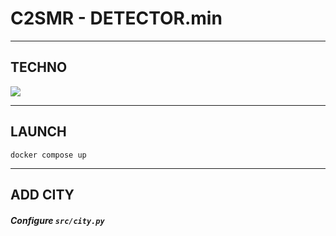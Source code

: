 # C2SMR - DETECTOR.min

---

## TECHNO

![](https://img.shields.io/badge/Python-FFD43B?style=for-the-badge&logo=python&logoColor=blue)

---

## LAUNCH
````shell
docker compose up 
````

---
## ADD CITY

##### Configure `src/city.py`